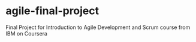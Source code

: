 # agile-final-project
Final Project for Introduction to Agile Development and Scrum course from IBM on Coursera
